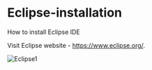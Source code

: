 # Eclipse-installation

How to install Eclipse IDE

Visit Eclipse website - https://www.eclipse.org/.

![Eclipse1](https://user-images.githubusercontent.com/92996163/235713537-2ddd10db-c137-4b97-856d-e561473501ef.png)
